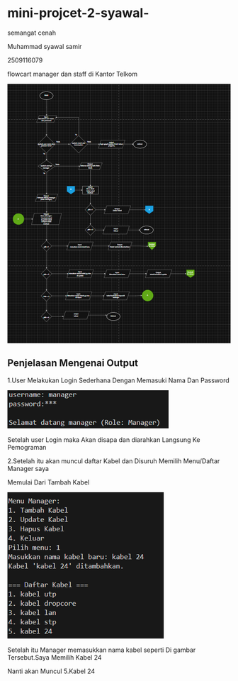 # mini-projcet-2-syawal-
semangat cenah

Muhammad syawal samir

2509116079

flowcart manager dan staff di Kantor Telkom

![img alt](https://github.com/syawal619/mini-projcet-2-syawal-/blob/b5d63ff5f4081b6b3e010f2f144839a0945e2229/flowcart.png)

## Penjelasan Mengenai Output

1.User Melakukan Login Sederhana Dengan Memasuki Nama Dan Password

![img alt](https://github.com/syawal619/mini-projcet-2-syawal-/blob/31b59f182b7133508c224a1db875ebd2f6b7ceff/user.png)

Setelah user Login maka Akan disapa dan diarahkan Langsung Ke Pemograman

2.Setelah itu akan muncul daftar Kabel dan Disuruh Memilih Menu/Daftar Manager saya

Memulai Dari Tambah Kabel

![img alt](https://github.com/syawal619/mini-projcet-2-syawal-/blob/a809d65fc83f06a2d7063e476618d73d662cc1f7/tambah%20kabel.png)

Setelah itu Manager memasukkan nama kabel seperti Di gambar Tersebut.Saya Memilih Kabel 24

Nanti akan Muncul 5.Kabel 24




